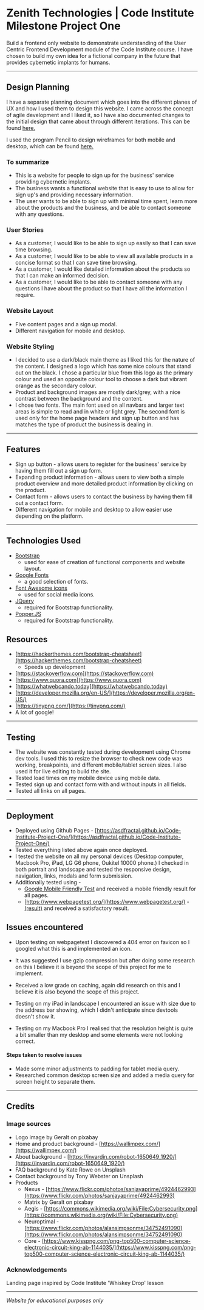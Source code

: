 # Zenith Technologies | Code Institute Milestone Project One

Build a frontend only website to demonstrate understanding of the User Centric Frontend Development module of the Code Institute course. I have chosen to build my own idea for a fictional company in the future that provides cybernetic implants for humans.

--------------------

## Design Planning

I have a separate planning document which goes into the different planes of UX and how I used them to design this website. I came across the concept of agile development and I liked it, so I have also documented changes to the initial design that came about through different iterations. This can be found [here.](planning/planning.md)

I used the program Pencil to design wireframes for both mobile and desktop, which can be found [here.](planning/wireframes)

### To summarize

* This is a website for people to sign up for the business' service providing cybernetic implants.
* The business wants a functional website that is easy to use to allow for sign up's and providing necessary information.
* The user wants to be able to sign up with minimal time spent, learn more about the products and the business, and be able to contact someone with any questions.

### User Stories

* As a customer, I would like to be able to sign up easily so that I can save time browsing.
* As a customer, I would like to be able to view all available products in a concise format so that I can save time browsing.
* As a customer, I would like detailed information about the products so that I can make an informed decision.
* As a customer, I would like to be able to contact someone with any questions I have about the product so that I have all the information I require.

### Website Layout

* Five content pages and a sign up modal.
* Different navigation for mobile and desktop.

### Website Styling

* I decided to use a dark/black main theme as I liked this for the nature of the content. I designed a logo which has some nice colours that stand out on the black. I chose a particular blue from this logo as the primary colour and used an opposite colour tool to choose a dark but vibrant orange as the secondary colour.
* Product and background images are mostly dark/grey, with a nice contrast between the background and the content.
* I chose two fonts. The main font used on all navbars and larger text areas is simple to read and in white or light grey. The second font is used only for the home page headers and sign up button and has matches the type of product the business is dealing in.

--------------------

## Features

* Sign up button - allows users to register for the business' service by having them fill out a sign up form.
* Expanding product information - allows users to view both a simple product overview and more detailed product information by clicking on the product.
* Contact form - allows users to contact the business by having them fill out a contact form.
* Different navigation for mobile and desktop to allow easier use depending on the platform.

--------------------

## Technologies Used

* [Bootstrap](https://getbootstrap.com)
    * used for ease of creation of functional components and website layout.
* [Google Fonts](https://fonts.google.com)
    * a good selection of fonts.
* [Font Awesome icons](https://fontawesome.com/)
    * used for social media icons.
* [JQuery](https://jquery.com)
    * required for Bootstrap functionality.
* [Popper.JS](https://popper.js.org/)
    * required for Bootstrap functionality.

## Resources

* [https://hackerthemes.com/bootstrap-cheatsheet](https://hackerthemes.com/bootstrap-cheatsheet)
    * Speeds up development
* [https://stackoverflow.com](https://stackoverflow.com)
* [https://www.quora.com](https://www.quora.com)
* [https://whatwebcando.today](https://whatwebcando.today)
* [https://developer.mozilla.org/en-US/](https://developer.mozilla.org/en-US/)
* [https://tinypng.com/](https://tinypng.com/)
* A lot of google!

--------------------

## Testing

* The website was constantly tested during development using Chrome dev tools. I used this to resize the browser to check new code was working, breakpoints, and different mobile/tablet screen sizes. I also used it for live editing to build the site.
* Tested load times on my mobile device using mobile data.
* Tested sign up and contact form with and without inputs in all fields.
* Tested all links on all pages.

--------------------

## Deployment

* Deployed using Github Pages - [https://asdfractal.github.io/Code-Institute-Project-One/](https://asdfractal.github.io/Code-Institute-Project-One/)
* Tested everything listed above again once deployed.
* I tested the website on all my personal devices (Desktop computer, Macbook Pro, iPad, LG G6 phone, Oukitel 10000 phone.) I checked in both portrait and landscape and tested the responsive design, navigation, links, modals and form submission.
* Additionally tested using -
    * [Google Mobile Friendly Test](https://search.google.com/test/mobile-friendly) and received a mobile friendly result for all pages.
    * [https://www.webpagetest.org/](https://www.webpagetest.org/) - [(result)](https://www.webpagetest.org/result/190113_X7_beb233f33919742b9638bd8b0adebdd5/) and received a satisfactory result.

## Issues encountered

* Upon testing on webpagetest I discovered a 404 error on favicon so I googled what this is and implemented an icon.
* It was suggested I use gzip compression but after doing some research on this I believe it is beyond the scope of this project for me to implement.
* Received a low grade on caching, again did research on this and I believe it is also beyond the scope of this project.

* Testing on my iPad in landscape I encountered an issue with size due to the address bar showing, which I didn't anticipate since devtools doesn't show it.
* Testing on my Macbook Pro I realised that the resolution height is quite a bit smaller than my desktop and some elements were not looking correct.

#### Steps taken to resolve issues

* Made some minor adjustments to padding for tablet media query.
* Researched common desktop screen size and added a media query for screen height to separate them.


--------------------

## Credits

### Image sources

* Logo image by Geralt on pixabay
* Home and product background - [https://wallimpex.com/](https://wallimpex.com/)
* About background - [https://invardin.com/robot-1650649_1920/](https://invardin.com/robot-1650649_1920/)
* FAQ background by Kate Rowe on Unsplash
* Contact background by Tony Webster on Unsplash
* Products
    * Nexus - [https://www.flickr.com/photos/sanjayaprime/4924462993](https://www.flickr.com/photos/sanjayaprime/4924462993)
    * Matrix by Geralt on pixabay
    * Aegis - [https://commons.wikimedia.org/wiki/File:Cybersecurity.png](https://commons.wikimedia.org/wiki/File:Cybersecurity.png)
    * Neuroptimal - [https://www.flickr.com/photos/alansimpsonme/34752491090](https://www.flickr.com/photos/alansimpsonme/34752491090)
    * Core - [https://www.kisspng.com/png-top500-computer-science-electronic-circuit-king-ab-1144035/](https://www.kisspng.com/png-top500-computer-science-electronic-circuit-king-ab-1144035/)

### Acknowledgements

Landing page inspired by Code Institute 'Whiskey Drop' lesson

--------------------

*Website for educational purposes only*
